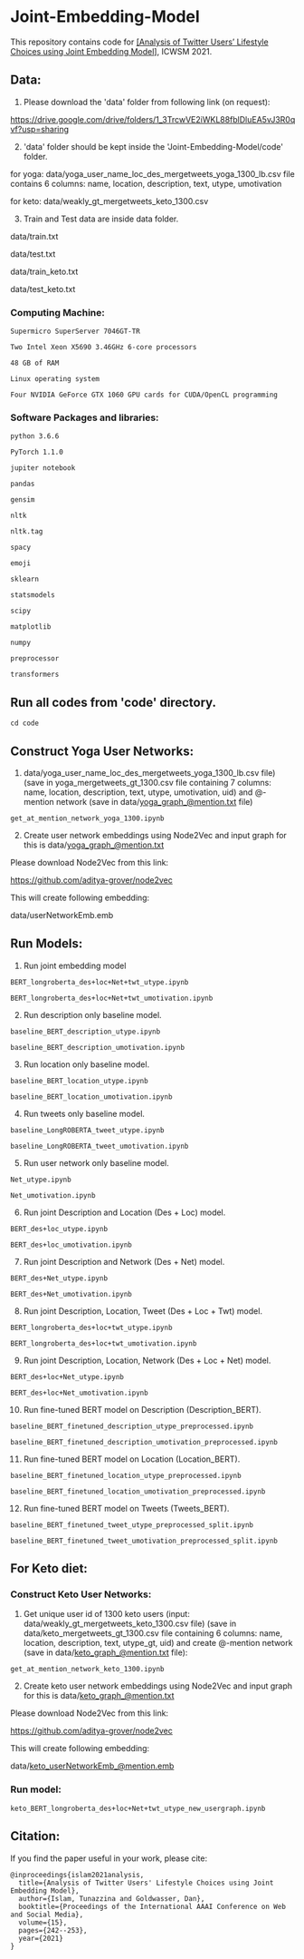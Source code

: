 # Joint-Embedding-Model

This repository contains code for [[Analysis of Twitter Users’ Lifestyle Choices using Joint Embedding Model]](https://ojs.aaai.org/index.php/ICWSM/article/view/18057), ICWSM 2021.

## Data:

1. Please download the 'data' folder from following link (on request):

https://drive.google.com/drive/folders/1_3TrcwVE2iWKL88fblDluEA5vJ3R0qvf?usp=sharing

2. 'data' folder should be kept inside the 'Joint-Embedding-Model/code' folder. 

for yoga: data/yoga_user_name_loc_des_mergetweets_yoga_1300_lb.csv file contains 6 columns: name, location, description, text, utype, umotivation


for keto: data/weakly_gt_mergetweets_keto_1300.csv


3. Train and Test data are inside data folder. 

data/train.txt

data/test.txt

data/train_keto.txt

data/test_keto.txt

### Computing Machine:

```
Supermicro SuperServer 7046GT-TR

Two Intel Xeon X5690 3.46GHz 6-core processors

48 GB of RAM

Linux operating system

Four NVIDIA GeForce GTX 1060 GPU cards for CUDA/OpenCL programming

```

### Software Packages and libraries:

```
python 3.6.6

PyTorch 1.1.0

jupiter notebook

pandas

gensim

nltk

nltk.tag

spacy

emoji

sklearn

statsmodels

scipy

matplotlib

numpy

preprocessor

transformers

```

## Run all codes from 'code' directory.

```
cd code

```

## Construct Yoga User Networks:

1) data/yoga_user_name_loc_des_mergetweets_yoga_1300_lb.csv file) (save in yoga_mergetweets_gt_1300.csv file containing 7 columns: name, location, description, text, utype, umotivation, uid) and @-mention network (save in data/yoga_graph_@mention.txt file)

```
get_at_mention_network_yoga_1300.ipynb

```
2) Create user network embeddings using Node2Vec and input graph for this is data/yoga_graph_@mention.txt


Please download Node2Vec from this link:

https://github.com/aditya-grover/node2vec
 
This will create following embedding:

data/userNetworkEmb.emb


## Run Models:

1) Run joint embedding model

```
BERT_longroberta_des+loc+Net+twt_utype.ipynb

BERT_longroberta_des+loc+Net+twt_umotivation.ipynb

```

2) Run description only baseline model.

```
baseline_BERT_description_utype.ipynb

baseline_BERT_description_umotivation.ipynb

```

3) Run location only baseline model. 
```
baseline_BERT_location_utype.ipynb

baseline_BERT_location_umotivation.ipynb

```

4) Run tweets only baseline model.

```
baseline_LongROBERTA_tweet_utype.ipynb

baseline_LongROBERTA_tweet_umotivation.ipynb

```

5) Run user network only baseline model. 

```
Net_utype.ipynb

Net_umotivation.ipynb

```

6) Run joint Description and Location (Des + Loc) model.

```
BERT_des+loc_utype.ipynb

BERT_des+loc_umotivation.ipynb

```

7) Run joint Description and Network (Des + Net) model.

```
BERT_des+Net_utype.ipynb

BERT_des+Net_umotivation.ipynb

```

8) Run joint Description, Location, Tweet (Des + Loc + Twt) model.

```
BERT_longroberta_des+loc+twt_utype.ipynb

BERT_longroberta_des+loc+twt_umotivation.ipynb

```

9) Run joint Description, Location, Network (Des + Loc + Net) model.

```
BERT_des+loc+Net_utype.ipynb

BERT_des+loc+Net_umotivation.ipynb

```

10) Run fine-tuned BERT model on Description (Description_BERT). 

```
baseline_BERT_finetuned_description_utype_preprocessed.ipynb

baseline_BERT_finetuned_description_umotivation_preprocessed.ipynb

```

11) Run fine-tuned BERT model on Location (Location_BERT).

```
baseline_BERT_finetuned_location_utype_preprocessed.ipynb

baseline_BERT_finetuned_location_umotivation_preprocessed.ipynb

```

12) Run fine-tuned BERT model on Tweets (Tweets_BERT). 

```
baseline_BERT_finetuned_tweet_utype_preprocessed_split.ipynb

baseline_BERT_finetuned_tweet_umotivation_preprocessed_split.ipynb

```

## For Keto diet:

### Construct Keto User Networks:

1) Get unique user id of 1300 keto users (input: data/weakly_gt_mergetweets_keto_1300.csv file) (save in data/keto_mergetweets_gt_1300.csv file containing 6 columns: name, location, description, text, utype_gt, uid) and create @-mention network (save in data/keto_graph_@mention.txt file): 
 

```
get_at_mention_network_keto_1300.ipynb

```

2) Create keto user network embeddings using Node2Vec and input graph for this is data/keto_graph_@mention.txt

Please download Node2Vec from this link:

https://github.com/aditya-grover/node2vec
 
This will create following embedding:

data/keto_userNetworkEmb_@mention.emb

### Run model:

```
keto_BERT_longroberta_des+loc+Net+twt_utype_new_usergraph.ipynb

```

## Citation:

If you find the paper useful in your work, please cite:

```
@inproceedings{islam2021analysis,
  title={Analysis of Twitter Users' Lifestyle Choices using Joint Embedding Model},
  author={Islam, Tunazzina and Goldwasser, Dan},
  booktitle={Proceedings of the International AAAI Conference on Web and Social Media},
  volume={15},
  pages={242--253},
  year={2021}
}

```


